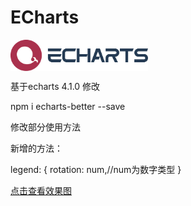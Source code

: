# ECharts

<a href="http://echarts.baidu.com">
    <img style="vertical-align: top;" src="./asset/logo.png?raw=true" alt="logo" height="50px">
</a>

基于echarts 4.1.0 修改  

npm i echarts-better --save


修改部分使用方法

新增的方法：

legend: {
            rotation: num,//num为数字类型
}


<a href="https:\\www.midaiwu.top" target="_blank">点击查看效果图</a>
